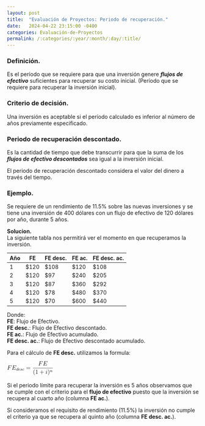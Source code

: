 ```yaml
---
layout: post
title:  "Evaluación de Proyectos: Periodo de recuperación."
date:   2024-04-22 23:15:00 -0400
categories: Evaluación-de-Proyectos 
permalink: /:categories/:year/:month/:day/:title/
---
```


### Definición.
Es el período que se requiere para que una inversión genere _**flujos de efectivo**_ suficientes para recuperar su costo inicial. (Período que se requiere para recuperar la inversión inicial).

### Criterio de decisión.
Una inversión es aceptable si el período calculado es inferior al número de años previamente especificado.

### Periodo de recuperación descontado.
Es la cantidad de tiempo que debe transcurrir para que la suma de los _**flujos de efectivo descontados**_ sea igual a la inversión inicial.

El periodo de recuperación descontado considera el valor del dinero a través del tiempo.

### Ejemplo.
Se requiere de un rendimiento de 11.5% sobre las nuevas inversiones y se tiene una inversión de 400 dólares con un flujo de efectivo de 120 dólares por año, durante 5 años.

**Solucion.**\
La siguiente tabla nos permitirá ver el momento en que recuperamos la inversión.

| Año | FE   | FE desc. | FE ac. | FE desc. ac. |
|-----|------|----------|--------|--------------|
| 1   | $120 | $108     | $120   | $108         |
| 2   | $120 | $97      | $240   | $205         |
| 3   | $120 | $87      | $360   | $292         |
| 4   | $120 | $78      | $480   | $370         |
| 5   | $120 | $70      | $600   | $440         |

Donde:\
**FE**: Flujo de Efectivo.\
**FE desc.**: Flujo de Efectivo descontado.\
**FE ac.**: Flujo de Efectivo acumulado.\
**FE desc. ac.**: Flujo de Efectivo descontado acumulado.

Para el cálculo de **FE desc.** utilizamos la formula:

<!--$$ FE_{desc} = \frac{FE}{(1 + i)^n} $$-->
![fe_desc](/assets/images/fe_desc.jpg)

Si el periodo límite para recuperar la inversión es 5 años observamos que se cumple con el criterio para el **flujo de efectivo** puesto que la inversión se recupera al cuarto año (columna **FE ac.**).

Si consideramos el requisito de rendimiento (11.5%) la inversión no cumple el criterio ya que se recupera al quinto año (columna **FE desc. ac.**).  

